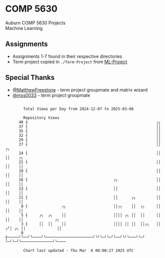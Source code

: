 # COMP 5630
Auburn COMP 5630 Projects  
Machine Learning

## Assignments
- Assignments 1-7 found in their respective directories
- Term project copied in `./Term-Project` from [ML-Project](https://github.com/wumphlett/ML-Project)

## Special Thanks
- [@MatthewFreestone](https://github.com/MatthewFreestone) - term project groupmate and matrix wizard
- [@mss0033](https://github.com/mss0033) - term project groupmate

```

        Total Views per Day from 2024-12-07 to 2025-03-06

        Repository Views
      40 ┼                                                         ╭╮
      37 ┤                                                         ││
      35 ┤                                                         ││
      32 ┤                                                         ││
      29 ┤                                                         ││
      27 ┤                                                         ││  ╭╮
      24 ┤                                                         ││  ││    ╭╮
      21 ┤                                                         ││  ││    ││
      19 ┤                                                         ││  ││    ││
      16 ┤                                      ╭╮                 ││  ││    ││
      13 ┤                                      ││                 ││  ││    ││
      11 ┤                                      ││      ╭╮         ││  ││    ││
       8 ┤               ╭╮                     ││╭╮    ││  ╭╮     ││  ││    ││
       5 ┤     ╭╮  ╭╮    ││                     ││││ ╭╮ ││  ││     ││  ││    ││              ╭╮
       3 ┤     ││  ││    ││                     ││││ ││ ││  ││╭╮   ││ ╭╯│ ╭╮ ││              ││
       0 ┼─────╯╰──╯╰────╯╰─────────────────────╯╰╯╰─╯╰─╯╰──╯╰╯╰───╯╰─╯ ╰─╯╰─╯╰──────────────╯╰────

        Chart last updated - Thu Mar  6 00:00:27 2025 UTC
        
```
